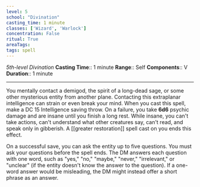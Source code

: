 ```yaml
---
level: 5
school: "Divination"
casting_time: 1 minute
classes: ['Wizard', 'Warlock']
concentration: False
ritual: True
areaTags: 
tags: spell
---
```


_5th-level Divination_
**Casting Time**:: 1 minute
**Range**:: Self
**Components**:: V
**Duration**:: 1 minute

---

You mentally contact a demigod, the spirit of a long-dead sage, or some other mysterious entity from another plane. Contacting this extraplanar intelligence can strain or even break your mind. When you cast this spell, make a DC 15 Intelligence saving throw. On a failure, you take **6d6** psychic damage and are insane until you finish a long rest. While insane, you can't take actions, can't understand what other creatures say, can't read, and speak only in gibberish. A [[greater restoration]] spell cast on you ends this effect.

On a successful save, you can ask the entity up to five questions. You must ask your questions before the spell ends. The DM answers each question with one word, such as "yes," "no," "maybe," "never," "irrelevant," or "unclear" (if the entity doesn't know the answer to the question). If a one-word answer would be misleading, the DM might instead offer a short phrase as an answer.



